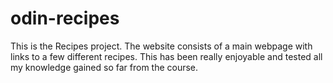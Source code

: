# odin-recipes
This is the Recipes project. The website consists of a main webpage with links to a few different recipes.
This has been really enjoyable and tested all my knowledge gained so far from the course.